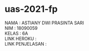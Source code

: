 # uas-2021-fp <br>
NAMA : ASTIANY DWI PRASINTA SARI <br>
NIM : 18090059 <br>
KELAS : 6A <br>
LINK HEROKU : <br>
LINK PENJELASAN : <br>
